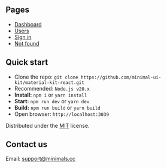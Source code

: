 

## Pages

- [Dashboard](https://free.minimals.cc/)
- [Users](https://free.minimals.cc/user)
- [Sign in](https://free.minimals.cc/sign-in)
- [Not found](https://free.minimals.cc/404)

## Quick start

- Clone the repo: `git clone https://github.com/minimal-ui-kit/material-kit-react.git`
- Recommended: `Node.js v20.x`
- **Install:** `npm i` or `yarn install`
- **Start:** `npm run dev` or `yarn dev`
- **Build:** `npm run build` or `yarn build`
- Open browser: `http://localhost:3039`

Distributed under the [MIT](https://github.com/minimal-ui-kit/minimal.free/blob/main/LICENSE.md) license.

## Contact us

Email: support@minimals.cc
